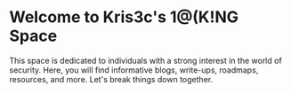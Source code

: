 # Welcome to Kris3c's 1@(K!NG Space 

This space is dedicated to individuals with a strong interest in the world of security. Here, you will find informative blogs, write-ups, roadmaps, resources, and more. Let's break things down together.
